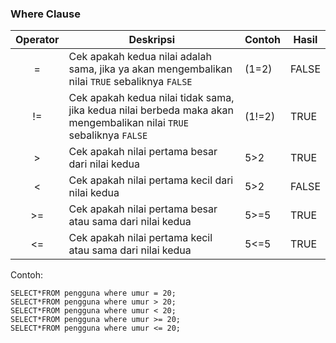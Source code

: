 ### Where Clause
|Operator|Deskripsi|Contoh|Hasil|
|:---:|---|---|---|
|=|Cek apakah kedua nilai adalah sama, jika ya akan mengembalikan nilai `TRUE` sebaliknya `FALSE`| (1=2) |FALSE|
|!=|Cek apakah kedua nilai tidak sama, jika kedua nilai berbeda maka akan mengembalikan nilai `TRUE` sebaliknya `FALSE`| (1!=2) |TRUE
|>|Cek apakah nilai pertama besar dari nilai kedua|5>2|TRUE|
|<|Cek apakah nilai pertama kecil dari nilai kedua|5>2|FALSE|
|>=|Cek apakah nilai pertama besar atau sama dari nilai kedua|5>=5|TRUE|
|<=|Cek apakah nilai pertama kecil atau sama dari nilai kedua|5<=5|TRUE|

Contoh:
```
SELECT*FROM pengguna where umur = 20;
SELECT*FROM pengguna where umur > 20;
SELECT*FROM pengguna where umur < 20;
SELECT*FROM pengguna where umur >= 20;
SELECT*FROM pengguna where umur <= 20;
```